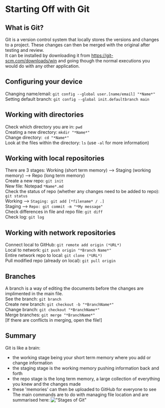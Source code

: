 # Starting Off with Git

## What is Git?
Git is a version control system that locally stores the versions and changes to a project.
These changes can then be merged with the original after testing and review.<br>
It can be installed by downloading it from https://git-scm.com/downloads/win and going though the normal executions you would do with any other application.

## Configuring your device
Changing name/email: ```git config --global user.[name/email] "*Name*"```<br>
Setting default branch: ```git config --global init.defaultbranch main ```

## Working with directories
Check which directory you are in: ```pwd```<br>
Creating a new directory: ```mkdir "*Name*"```<br>
Change directory:``` cd "*Name*"```<br>
Look at the files within the directory: ```ls``` (use ```-al``` for more information)

## Working with local repositories
There are 3 stages: Working (short term memory) --> Staging (working memory) --> Repo (long term memory)<br>
Create a new repo: ```git init```<br>
New file: Notepad ```*Name*.md```<br>
Check the status of repo (whether any changes need to be added to repo): ```git status```<br>
Working --> ```Staging: git add [*filename* / .]```<br>
Staging --> ```Repo: git commit -m "*My message"```<br>
Check differences in file and repo file: ```git diff```<br>
Check log: ```git log```

## Working with network repositories
Connect local to GitHub: ```git remote add origin (*URL*)```<br>
Local to network: ```git push origin "*Branch Name*"```<br>
Entire network repo to local: ```git clone (*URL*)```<br>
Pull modified repo (already on local): ```git pull origin```

## Branches
A branch is a way of editing the documents before the changes are implimented in the main file.<br>
See the branch: ```git branch```<br>
Create new branch: ```git checkout -b "*BranchName*"```<br>
Change branch: ```git checkout "*BranchName*"```<br>
Merge branches: ```git merge "*BranchName*"```<br>
[If there are conflicts in merging, open the file!]

## Summary
Git is like a brain:
- the working stage being your short term memory where you add or change information
- the staging stage is the working memory pushing information back and forth
- the repo stage is the long term memory, a large collection of everything you knew and the changes made
- these 'memories' can then be uploaded to GitHub for everyone to see
The main commands are to do with managing file location and are summarised here:
!["Stages of Git"](https://blog.isquaredsoftware.com/images/2021-01-career-advice-git-usage/git-staging-workflow.png)

